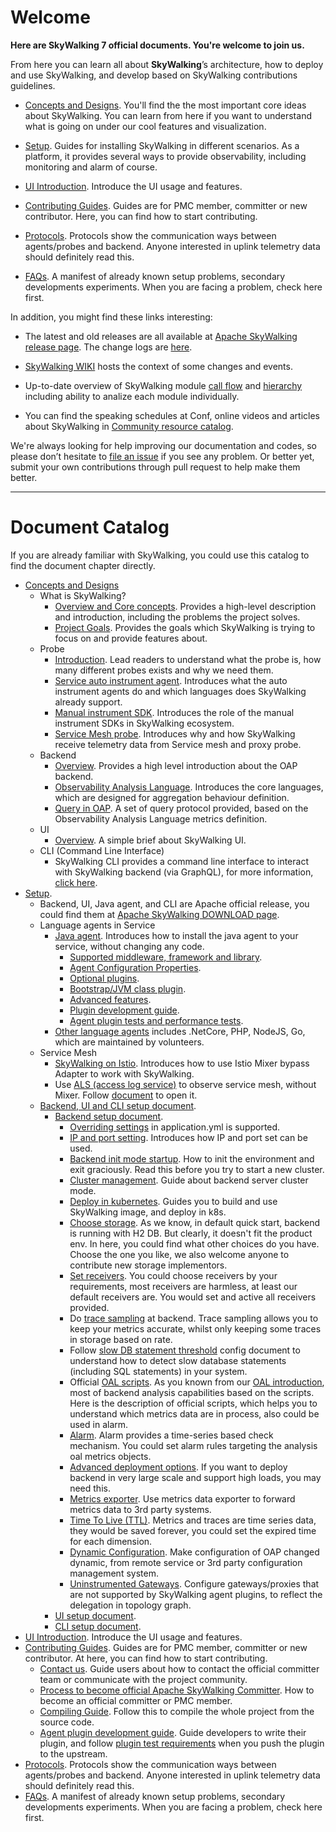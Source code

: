 # Welcome
**Here are SkyWalking 7 official documents. You're welcome to join us.**

From here you can learn all about **SkyWalking**’s architecture, how to deploy and use SkyWalking, and develop based on SkyWalking contributions guidelines.

- [Concepts and Designs](en/concepts-and-designs/README.md). You'll find the the most important core ideas about SkyWalking. You can learn from here if you want to understand what is going on under our cool features and visualization.

- [Setup](en/setup/README.md). Guides for installing SkyWalking in different scenarios. As a platform, it provides several ways to provide observability, including monitoring and alarm of course.

- [UI Introduction](en/ui/README.md). Introduce the UI usage and features. 

- [Contributing Guides](en/guides/README.md). Guides are for PMC member, committer or new contributor. Here, you can find how to start contributing.

- [Protocols](en/protocols/README.md). Protocols show the communication ways between agents/probes and backend. Anyone interested in uplink telemetry data should definitely read this.

- [FAQs](en/FAQ/README.md). A manifest of already known setup problems, secondary developments experiments. When you are facing a problem, check here first.


In addition, you might find these links interesting:

- The latest and old releases are all available at [Apache SkyWalking release page](http://skywalking.apache.org/downloads/). The change logs are [here](../CHANGES.md).

- [SkyWalking WIKI](https://cwiki.apache.org/confluence/display/SKYWALKING/Home) hosts the context of some changes and events.

- Up-to-date overview of SkyWalking module [call flow](https://sourcespy.com/github/skywalking/xx-omcalls-.html) and [hierarchy](https://sourcespy.com/github/skywalking/xx-omhierarchy-.html) including ability to analize each module individually.

- You can find the speaking schedules at Conf, online videos and articles about SkyWalking in [Community resource catalog](https://github.com/OpenSkywalking/Community).

We're always looking for help improving our documentation and codes, so please don’t hesitate to [file an issue](https://github.com/apache/skywalking/issues/new) 
if you see any problem. 
Or better yet, submit your own contributions through pull request to help make them better.

___
# Document Catalog
If you are already familiar with SkyWalking, you could use this catalog to find the document chapter directly.

* [Concepts and Designs](en/concepts-and-designs/README.md)
  * What is SkyWalking?
    * [Overview and Core concepts](en/concepts-and-designs/overview.md). Provides a high-level description and introduction, including the problems the project solves.
    * [Project Goals](en/concepts-and-designs/project-goals.md). Provides the goals which SkyWalking is trying to focus on and provide features about.
  * Probe
    * [Introduction](en/concepts-and-designs/probe-introduction.md). Lead readers to understand what the probe is, how many different probes exists and why we need them.
    * [Service auto instrument agent](en/concepts-and-designs/service-agent.md). Introduces what the auto instrument agents do and which languages does SkyWalking already support. 
    * [Manual instrument SDK](en/concepts-and-designs/manual-sdk.md). Introduces the role of the manual instrument SDKs in SkyWalking ecosystem.
    * [Service Mesh probe](en/concepts-and-designs/service-mesh-probe.md). Introduces why and how SkyWalking receive telemetry data from Service mesh and proxy probe.
  * Backend
    * [Overview](en/concepts-and-designs/backend-overview.md). Provides a high level introduction about the OAP backend.
    * [Observability Analysis Language](en/concepts-and-designs/oal.md). Introduces the core languages, which are designed for aggregation behaviour definition.
    * [Query in OAP](en/protocols/README.md#query-protocol). A set of query protocol provided, based on the Observability Analysis Language metrics definition.
  * UI
    * [Overview](en/concepts-and-designs/ui-overview.md).  A simple brief about SkyWalking UI.
  * CLI (Command Line Interface)
    * SkyWalking CLI provides a command line interface to interact with SkyWalking backend (via GraphQL), for more information, [click here](https://github.com/apache/skywalking-cli).
* [Setup](en/setup/README.md).
  * Backend, UI, Java agent, and CLI are Apache official release, you could find them at [Apache SkyWalking DOWNLOAD page](http://skywalking.apache.org/downloads/).
  * Language agents in Service
    * [Java agent](en/setup/service-agent/java-agent/README.md). Introduces how to install the java agent to your service, without changing any code.
      * [Supported middleware, framework and library](en/setup/service-agent/java-agent/Supported-list.md).
      * [Agent Configuration Properties](en/setup/service-agent/java-agent/README.md#table-of-agent-configuration-properties).
      * [Optional plugins](en/setup/service-agent/java-agent/README.md#optional-plugins).
      * [Bootstrap/JVM class plugin](en/setup/service-agent/java-agent/README.md#bootstrap-class-plugins).
      * [Advanced features](en/setup/service-agent/java-agent/README.md#advanced-features).
      * [Plugin development guide](en/setup/service-agent/java-agent/README.md#plugin-development-guide).
      * [Agent plugin tests and performance tests](en/setup/service-agent/java-agent/README.md#test).
    * [Other language agents](en/setup/README.md#language-agents-in-service) includes .NetCore, PHP, NodeJS, Go, which are maintained by volunteers.
  * Service Mesh
    * [SkyWalking on Istio](en/setup/istio/README.md). Introduces how to use Istio Mixer bypass Adapter to work with SkyWalking.
    * Use [ALS (access log service)](https://www.envoyproxy.io/docs/envoy/latest/api-v2/service/accesslog/v2/als.proto) to observe service mesh, without Mixer. Follow [document](en/setup/envoy/als_setting.md) to open it.
  * [Backend, UI and CLI setup document](en/setup/backend/backend-ui-setup.md).
    * [Backend setup document](en/setup/backend/backend-setup.md).
      * [Overriding settings](en/setup/backend/backend-setting-override.md) in application.yml is supported.
      * [IP and port setting](en/setup/backend/backend-ip-port.md). Introduces how IP and port set can be used.
      * [Backend init mode startup](en/setup/backend/backend-init-mode.md). How to init the environment and exit graciously. Read this before you try to start a new cluster.
      * [Cluster management](en/setup/backend/backend-cluster.md). Guide about backend server cluster mode.
      * [Deploy in kubernetes](en/setup/backend/backend-k8s.md). Guides you to build and use SkyWalking image, and deploy in k8s.
      * [Choose storage](en/setup/backend/backend-storage.md). As we know, in default quick start, backend is running with H2 DB. But clearly, it doesn't fit the product env. In here, you could find what other choices do you have. Choose the one you like, we also welcome anyone to contribute new storage implementors.
      * [Set receivers](en/setup/backend/backend-receivers.md). You could choose receivers by your requirements, most receivers are harmless, at least our default receivers are. You would set and active all receivers provided.
      * Do [trace sampling](en/setup/backend/trace-sampling.md) at backend. Trace sampling allows you to keep your metrics accurate, whilst only keeping some traces in storage based on rate.
      * Follow [slow DB statement threshold](en/setup/backend/slow-db-statement.md) config document to understand how to detect slow database statements (including SQL statements) in your system.
      * Official [OAL scripts](en/guides/backend-oal-scripts.md). As you known from our [OAL introduction](en/concepts-and-designs/oal.md), most of backend analysis capabilities based on the scripts. Here is the description of official scripts, which helps you to understand which metrics data are in process, also could be used in alarm.
      * [Alarm](en/setup/backend/backend-alarm.md). Alarm provides a time-series based check mechanism. You could set alarm rules targeting the analysis oal metrics objects.
      * [Advanced deployment options](en/setup/backend/advanced-deployment.md). If you want to deploy backend in very large scale and support high loads, you may need this.
      * [Metrics exporter](en/setup/backend/metrics-exporter.md). Use metrics data exporter to forward metrics data to 3rd party systems.
      * [Time To Live (TTL)](en/setup/backend/ttl.md). Metrics and traces are time series data, they would be saved forever, you could set the expired time for each dimension.
      * [Dynamic Configuration](en/setup/backend/dynamic-config.md). Make configuration of OAP changed dynamic, from remote service or 3rd party configuration management system.
      * [Uninstrumented Gateways](en/setup/backend/uninstrumented-gateways.md). Configure gateways/proxies that are not supported by SkyWalking agent plugins, to reflect the delegation in topology graph.
    * [UI setup document](en/setup/backend/ui-setup.md).
    * [CLI setup document](https://github.com/apache/skywalking-cli).
* [UI Introduction](en/ui/README.md). Introduce the UI usage and features.
* [Contributing Guides](en/guides/README.md). Guides are for PMC member, committer or new contributor. At here, you can find how to start contributing.
  * [Contact us](en/guides/README.md#contact-us). Guide users about how to contact the official committer team or communicate with the project community.
  * [Process to become official Apache SkyWalking Committer](en/guides/asf/committer.md). How to become an official committer or PMC member.
  * [Compiling Guide](en/guides/How-to-build.md). Follow this to compile the whole project from the source code.
  * [Agent plugin development guide](en/guides/Java-Plugin-Development-Guide.md). Guide developers to write their plugin, and follow [plugin test requirements](en/guides/Plugin-test.md) when you push the plugin to the upstream.
* [Protocols](en/protocols/README.md). Protocols show the communication ways between agents/probes and backend. Anyone interested in uplink telemetry data should definitely read this.
* [FAQs](en/FAQ/README.md). A manifest of already known setup problems, secondary developments experiments. When you are facing a problem, check here first.


